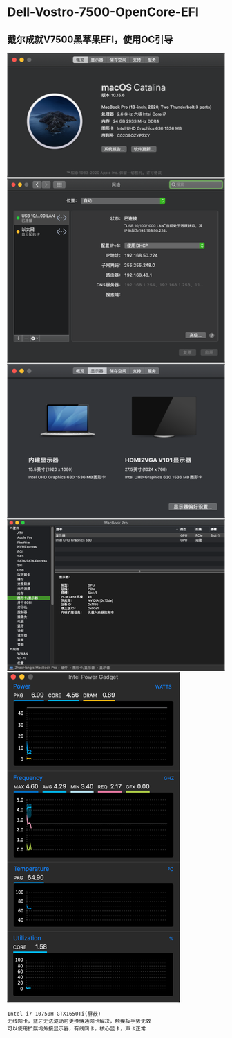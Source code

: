 # Dell-Vostro-7500-OpenCore-EFI
## 戴尔成就V7500黑苹果EFI，使用OC引导



![images](https://github.com/zhallalxj/images/blob/master/QQ20200813-175053.png)
![images](https://github.com/zhallalxj/images/blob/master/QQ20200813-175740.png)
![images](https://github.com/zhallalxj/images/blob/master/QQ20200813-175946.png)
![images](https://github.com/zhallalxj/images/blob/master/QQ20200813-180016.png)
![images](https://github.com/zhallalxj/images/blob/master/QQ20200813-180032.png)
```
Intel i7 10750H GTX1650Ti(屏蔽)
无线网卡，蓝牙无法驱动可更换博通网卡解决，触摸板手势无效
可以使用扩展坞外接显示器，有线网卡，核心显卡，声卡正常

```
